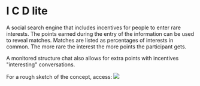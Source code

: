   # I C D lite
  A social search engine that includes incentives for people to enter rare interests. The points earned during the entry 
  of the information can be used to reveal matches. Matches are listed as percentages of interests in common.
  The more rare the interest the more points the participant gets.
  
  A monitored structure chat also allows for extra points with incentives "interesting" conversations.
  
  For a rough sketch of the concept, access: ![]( http://bit.ly/38yDQN4)
